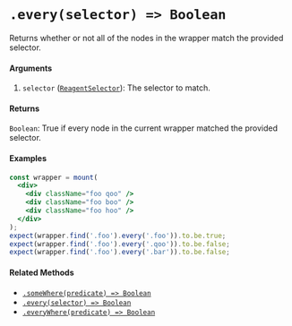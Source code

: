 # `.every(selector) => Boolean`

Returns whether or not all of the nodes in the wrapper match the provided selector.


#### Arguments

1. `selector` ([`ReagentSelector`](../selector.md)): The selector to match.



#### Returns

`Boolean`: True if every node in the current wrapper matched the provided selector.



#### Examples

```jsx
const wrapper = mount(
  <div>
    <div className="foo qoo" />
    <div className="foo boo" />
    <div className="foo hoo" />
  </div>
);
expect(wrapper.find('.foo').every('.foo')).to.be.true;
expect(wrapper.find('.foo').every('.qoo')).to.be.false;
expect(wrapper.find('.foo').every('.bar')).to.be.false;
```

#### Related Methods

- [`.someWhere(predicate) => Boolean`](someWhere.md)
- [`.every(selector) => Boolean`](every.md)
- [`.everyWhere(predicate) => Boolean`](everyWhere.md)

